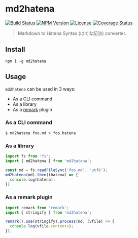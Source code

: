 # md2hatena

[![Build Status](http://img.shields.io/travis/fand/md2hatena.svg?style=flat-square)](https://travis-ci.org/fand/md2hatena)
[![NPM Version](https://img.shields.io/npm/v/md2hatena.svg?style=flat-square)](https://www.npmjs.com/package/md2hatena)
[![License](http://img.shields.io/badge/license-MIT-brightgreen.svg?style=flat-square)](http://fand.mit-license.org/)
[![Coverage Status](https://img.shields.io/coveralls/fand/md2hatena.svg?style=flat-square)](https://coveralls.io/github/fand/md2hatena?branch=master)

> Markdown to Hatena Syntax (はてな記法) converter.

## Install
`npm i -g md2hatena`

## Usage
`md2hatena` can be used in 3 ways:

- As a CLI command
- As a library
- As a [remark](https://github.com/wooorm/remark) plugin

### As a CLI command
`$ md2hatena foo.md > foo.hatena`

### As a library
```js
import fs from 'fs';
import { md2hatena } from 'md2hatena';

const md = fs.readFileSync('foo.md', 'utf8');
md2hatena(md).then((hatena) => {
  console.log(hatena);
})
```

### As a remark plugin
```js
import remark from 'remark';
import { stringify } from 'md2hatena';

remark().use(stringify).process(md, (vfile) => {
  console.log(vfile.contents);
});
```
